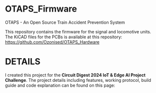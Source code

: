 # OTAPS_Firmware
OTAPS - An Open Source Train Accident Prevention System

This repository contains the firmware for the signal and locomotive units.
The KiCAD files for the PCBs is available at this repository: https://github.com/Ozonised/OTAPS_Hardware
# DETAILS
I created this project for the **Circuit Digest 2024 IoT & Edge AI Project Challenge**.
The project details including features, working protocol, build guide and code explanation can be found on this page:
